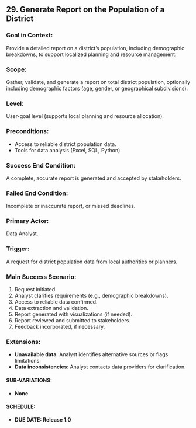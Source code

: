 ## 29. **Generate Report on the Population of a District**

### Goal in Context:
Provide a detailed report on a district’s population, including demographic breakdowns, to support localized planning and resource management.

### Scope:
Gather, validate, and generate a report on total district population, optionally including demographic factors (age, gender, or geographical subdivisions).

### Level:
User-goal level (supports local planning and resource allocation).

### Preconditions:
- Access to reliable district population data.
- Tools for data analysis (Excel, SQL, Python).

### Success End Condition:
A complete, accurate report is generated and accepted by stakeholders.

### Failed End Condition:
Incomplete or inaccurate report, or missed deadlines.

### Primary Actor:
Data Analyst.

### Trigger:
A request for district population data from local authorities or planners.

### Main Success Scenario:
1. Request initiated.
2. Analyst clarifies requirements (e.g., demographic breakdowns).
3. Access to reliable data confirmed.
4. Data extraction and validation.
5. Report generated with visualizations (if needed).
6. Report reviewed and submitted to stakeholders.
7. Feedback incorporated, if necessary.

### Extensions:
- **Unavailable data**: Analyst identifies alternative sources or flags limitations.
- **Data inconsistencies**: Analyst contacts data providers for clarification.

#### **SUB-VARIATIONS**:
- **None**

#### **SCHEDULE**:
- **DUE DATE: Release 1.0**
